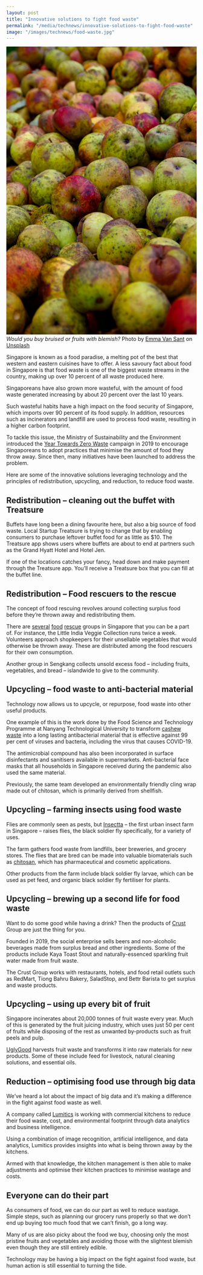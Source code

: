 ```yaml
---
layout: post
title: "Innovative solutions to fight food waste"
permalink: "/media/technews/innovative-solutions-to-fight-food-waste"
image: "/images/technews/food-waste.jpg"
---
```


![Bruised fruit](/images/technews/food-waste.jpg)
*Would you buy bruised or fruits with blemish?* Photo by <a href="https://unsplash.com/@emma?utm_source=unsplash&utm_medium=referral&utm_content=creditCopyText">Emma Van Sant</a> on <a href="https://unsplash.com/s/photos/bruised-fruit?utm_source=unsplash&utm_medium=referral&utm_content=creditCopyText">Unsplash</a>
  
Singapore is known as a food paradise, a melting pot of the best that western and eastern cuisines have to offer. A less savoury fact about food in Singapore is that food waste is one of the biggest waste streams in the country, making up over 10 percent of all waste produced here. 

Singaporeans have also grown more wasteful, with the amount of food waste generated increasing by about 20 percent over the last 10 years. 

Such wasteful habits have a high impact on the food security of Singapore, which imports over 90 percent of its food supply. In addition, resources such as incinerators and landfill are used to process food waste, resulting in a higher carbon footprint. 

To tackle this issue, the Ministry of Sustainability and the Environment introduced the [Year Towards Zero Waste](https://www.towardszerowaste.sg/) campaign in 2019 to encourage Singaporeans to adopt practices that minimise the amount of food they throw away. Since then, many initiatives have been launched to address the problem. 

Here are some of the innovative solutions leveraging technology and the principles of redistribution, upcycling, and reduction, to reduce food waste. 

## Redistribution – cleaning out the buffet with Treatsure

Buffets have long been a dining favourite here, but also a big source of food waste. Local Startup Treatsure is trying to change that by enabling consumers to purchase leftover buffet food for as little as $10. The Treatsure app shows users where buffets are about to end at partners such as the Grand Hyatt Hotel and Hotel Jen.   

If one of the locations catches your fancy, head down and make payment through the Treatsure app. You’ll receive a Treatsure box that you can fill at the buffet line. 

## Redistribution – Food rescuers to the rescue 
The concept of food rescuing revolves around collecting surplus food before they’re thrown away and redistributing them. 

There are [several](https://volunteer.foodrescue.sg/livc.php) [food](https://www.frc.sg) [rescue](https://www.facebook.com/foodrescuesk/) groups in Singapore that you can be a part of. For instance, the Little India Veggie Collection runs twice a week. Volunteers approach shopkeepers for their unsellable vegetables that would otherwise be thrown away. These are distributed among the food rescuers for their own consumption.

Another group in Sengkang collects unsold excess food – including fruits, vegetables, and bread – islandwide to give to the community. 

## Upcycling – food waste to anti-bacterial material 
Technology now allows us to upcycle, or repurpose, food waste into other useful products. 

One example of this is the work done by the Food Science and Technology Programme at Nanyang Technological University to transform [cashew waste](https://www.biospectrumasia.com/news/54/18443/singapore-based-medtech-startup-converts-cashew-waste-into-an-organic-anti-microbe-solution.html) into a long lasting antibacterial material that is effective against 99 per cent of viruses and bacteria, including the virus that causes COVID-19. 

The antimicrobial compound has also been incorporated in surface disinfectants and sanitisers available in supermarkets. Anti-bacterial face masks that all households in Singapore received during the pandemic also used the same material. 

Previously, the same team developed an environmentally friendly cling wrap made out of chitosan, which is primarily derived from shellfish. 

## Upcycling – farming insects using food waste
Flies are commonly seen as pests, but [Insectta](https://www.insectta.com) – the first urban insect farm in Singapore – raises flies, the black soldier fly specifically, for a variety of uses. 

The farm gathers food waste from landfills, beer breweries, and grocery stores. The flies that are bred can be made into valuable biomaterials such as [chitosan](https://www.insectta.com/biomaterials), which has pharmaceutical and cosmetic applications. 

Other products from the farm include black soldier fly larvae, which can be used as pet feed, and organic black soldier fly fertiliser for plants. 

## Upcycling – brewing up a second life for food waste 
Want to do some good while having a drink? Then the products of [Crust](https://www.crust-group.com/sg) Group are just the thing for you.  

Founded in 2019, the social enterprise sells beers and non-alcoholic beverages made from surplus bread and other ingredients. Some of the products include Kaya Toast Stout and naturally-essenced sparkling fruit water made from fruit waste.

The Crust Group works with restaurants, hotels, and food retail outlets such as RedMart, Tiong Bahru Bakery, SaladStop, and Bettr Barista to get surplus and waste products. 

## Upcycling – using up every bit of fruit 
Singapore incinerates about 20,000 tonnes of fruit waste every year. Much of this is generated by the fruit juicing industry, which uses just 50 per cent of fruits while disposing of the rest as unwanted by-products such as fruit peels and pulp.

[UglyGood](https://www.uglygood.com.sg/) harvests fruit waste and transforms it into raw materials for new products. Some of these include feed for livestock, natural cleaning solutions, and essential oils. 

## Reduction – optimising food use through big data 
We’ve heard a lot about the impact of big data and it’s making a difference in the fight against food waste as well. 

A company called [Lumitics](https://lumitics.com/about/) is working with commercial kitchens to reduce their food waste, cost, and environmental footprint through data analytics and business intelligence. 

Using a combination of image recognition, artificial intelligence, and data analytics, Lumitics provides insights into what is being thrown away by the kitchens. 

Armed with that knowledge, the kitchen management is then able to make adjustments and optimise their kitchen practices to minimise wastage and costs. 

## Everyone can do their part
As consumers of food, we can do our part as well to reduce wastage. Simple steps, such as planning our grocery runs properly so that we don’t end up buying too much food that we can’t finish, go a long way. 

Many of us are also picky about the food we buy, choosing only the most pristine fruits and vegetables and avoiding those with the slightest blemish even though they are still entirely edible. 

Technology may be having a big impact on the fight against food waste, but human action is still essential to turning the tide. 


